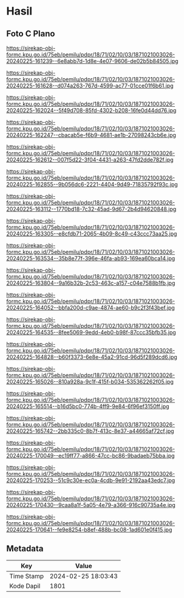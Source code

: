 # Hasil

## Foto C Plano

https://sirekap-obj-formc.kpu.go.id/75eb/pemilu/pdpr/18/71/02/10/03/1871021003026-20240225-161239--6e8abb7d-1d8e-4e07-9606-de02b5b84505.jpg

https://sirekap-obj-formc.kpu.go.id/75eb/pemilu/pdpr/18/71/02/10/03/1871021003026-20240225-161628--d074a263-767d-4599-ac77-01cce01f6b61.jpg

https://sirekap-obj-formc.kpu.go.id/75eb/pemilu/pdpr/18/71/02/10/03/1871021003026-20240225-162024--5f49d708-85fd-4302-b208-16fe0d44dd76.jpg

https://sirekap-obj-formc.kpu.go.id/75eb/pemilu/pdpr/18/71/02/10/03/1871021003026-20240225-162247--cbacab5e-f6b9-4681-ae1b-27098243cb6e.jpg

https://sirekap-obj-formc.kpu.go.id/75eb/pemilu/pdpr/18/71/02/10/03/1871021003026-20240225-162612--007f5d22-3f04-4431-a263-47fd2dde782f.jpg

https://sirekap-obj-formc.kpu.go.id/75eb/pemilu/pdpr/18/71/02/10/03/1871021003026-20240225-162855--9b056dc6-2221-4404-9d49-71835792f93c.jpg

https://sirekap-obj-formc.kpu.go.id/75eb/pemilu/pdpr/18/71/02/10/03/1871021003026-20240225-163112--1770bd18-7c32-45ad-9d67-2b4d94620848.jpg

https://sirekap-obj-formc.kpu.go.id/75eb/pemilu/pdpr/18/71/02/10/03/1871021003026-20240225-163305--e8cfdb71-2065-4b09-8c49-c43ccc73aa25.jpg

https://sirekap-obj-formc.kpu.go.id/75eb/pemilu/pdpr/18/71/02/10/03/1871021003026-20240225-163534--35b8e77f-396e-46fa-ab93-169ea60bca14.jpg

https://sirekap-obj-formc.kpu.go.id/75eb/pemilu/pdpr/18/71/02/10/03/1871021003026-20240225-163804--9a16b32b-2c53-463c-a157-c04e7588b1fb.jpg

https://sirekap-obj-formc.kpu.go.id/75eb/pemilu/pdpr/18/71/02/10/03/1871021003026-20240225-164052--bbfa200d-c9ae-4874-ae60-b9c2f3f43bef.jpg

https://sirekap-obj-formc.kpu.go.id/75eb/pemilu/pdpr/18/71/02/10/03/1871021003026-20240225-164535--8fee5069-9edd-4eb0-b98f-87ccc35bfb35.jpg

https://sirekap-obj-formc.kpu.go.id/75eb/pemilu/pdpr/18/71/02/10/03/1871021003026-20240225-164828--b60f3373-6e8e-45a2-91cd-96d5f289dcd6.jpg

https://sirekap-obj-formc.kpu.go.id/75eb/pemilu/pdpr/18/71/02/10/03/1871021003026-20240225-165026--810a928a-9c1f-415f-b034-535362262f05.jpg

https://sirekap-obj-formc.kpu.go.id/75eb/pemilu/pdpr/18/71/02/10/03/1871021003026-20240225-165514--b16d5bc0-774b-4ff9-9e84-6f96ef3150ff.jpg

https://sirekap-obj-formc.kpu.go.id/75eb/pemilu/pdpr/18/71/02/10/03/1871021003026-20240225-165742--2bb335c0-8b7f-413c-8e37-a44665af72cf.jpg

https://sirekap-obj-formc.kpu.go.id/75eb/pemilu/pdpr/18/71/02/10/03/1871021003026-20240225-170049--ec19ff77-a866-47cc-bc86-9badaeb75bba.jpg

https://sirekap-obj-formc.kpu.go.id/75eb/pemilu/pdpr/18/71/02/10/03/1871021003026-20240225-170253--51c9c30e-ec0a-4cdb-9e91-2192aa43edc7.jpg

https://sirekap-obj-formc.kpu.go.id/75eb/pemilu/pdpr/18/71/02/10/03/1871021003026-20240225-170430--9caa8a1f-5a05-4e79-a366-916c90735a4e.jpg

https://sirekap-obj-formc.kpu.go.id/75eb/pemilu/pdpr/18/71/02/10/03/1871021003026-20240225-170641--fe9e8254-b8ef-488b-bc08-1ad601e0f415.jpg


## Metadata

| Key        | Value               |
| ---------- | ------------------- |
| Time Stamp | 2024-02-25 18:03:43 |
| Kode Dapil | 1801                |



